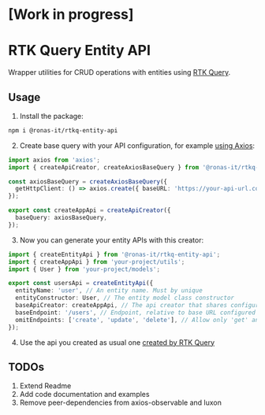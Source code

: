 # [Work in progress]

# RTK Query Entity API

Wrapper utilities for CRUD operations with entities using [RTK Query](https://redux-toolkit.js.org/rtk-query/overview).

## Usage

1. Install the package:

```sh
npm i @ronas-it/rtkq-entity-api
```

2. Create base query with your API configuration, for example [using Axios](https://redux-toolkit.js.org/rtk-query/usage/customizing-queries#axios-basequery):

```ts
import axios from 'axios';
import { createApiCreator, createAxiosBaseQuery } from '@ronas-it/rtkq-entity-api';

const axiosBaseQuery = createAxiosBaseQuery({
  getHttpClient: () => axios.create({ baseURL: 'https://your-api-url.com' }),
});

export const createAppApi = createApiCreator({
  baseQuery: axiosBaseQuery,
});
```

3. Now you can generate your entity APIs with this creator:

```ts
import { createEntityApi } from '@ronas-it/rtkq-entity-api';
import { createAppApi } from 'your-project/utils';
import { User } from 'your-project/models';

export const usersApi = createEntityApi({
  entityName: 'user', // An entity name. Must by unique
  entityConstructor: User, // The entity model class constructor
  baseApiCreator: createAppApi, // The api creator that shares configuration for new APIs
  baseEndpoint: '/users', // Endpoint, relative to base URL configured in the API creator
  omitEndpoints: ['create', 'update', 'delete'], // Allow only 'get' and 'search' methods
});
```

4. Use the api you created as usual one [created by RTK Query](https://redux-toolkit.js.org/rtk-query/overview#basic-usage)

## TODOs

1. Extend Readme
1. Add code documentation and examples
1. Remove peer-dependencies from axios-observable and luxon
